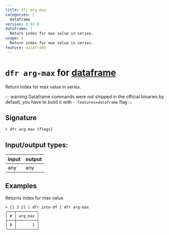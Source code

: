 ```yaml
---
title: dfr arg-max
categories: |
  dataframe
version: 0.92.0
dataframe: |
  Return index for max value in series.
usage: |
  Return index for max value in series.
feature: dataframe
---
```

<!-- This file is automatically generated. Please edit the command in https://github.com/nushell/nushell instead. -->

# `dfr arg-max` for [dataframe](/commands/categories/dataframe.md)

<div class='command-title'>Return index for max value in series.</div>

::: warning
Dataframe commands were not shipped in the official binaries by default, you have to build it with `--features=dataframe` flag
:::

## Signature

```> dfr arg-max {flags} ```


## Input/output types:

| input | output |
| ----- | ------ |
| any   | any    |

## Examples

Returns index for max value
```nu
> [1 3 2] | dfr into-df | dfr arg-max
╭───┬─────────╮
│ # │ arg_max │
├───┼─────────┤
│ 0 │       1 │
╰───┴─────────╯

```
